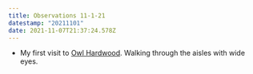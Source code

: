 ```yaml
---
title: Observations 11-1-21
datestamp: "20211101"
date: 2021-11-07T21:37:24.578Z
---
```

- My first visit to [Owl Hardwood](https://www.owlhardwood.com/). Walking through the aisles with wide eyes.